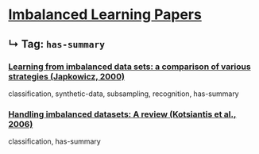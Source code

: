 # [Imbalanced Learning Papers](../README.md)
## ↳ Tag: `has-summary`

### [Learning from imbalanced data sets: a comparison of various strategies (Japkowicz, 2000)](japkowicz2000learning.md)

classification, synthetic-data, subsampling, recognition, has-summary

### [Handling imbalanced datasets: A review (Kotsiantis et al., 2006)](kotsiantis2006handling.md)

classification, has-summary